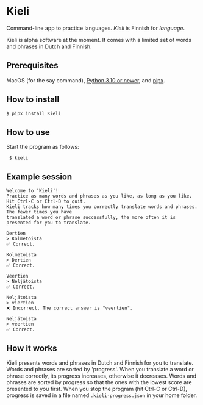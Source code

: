 # Kieli

Command-line app to practice languages. *Kieli* is Finnish for *language*.

Kieli is alpha software at the moment. It comes with a limited set of words and phrases in Dutch and Finnish.

## Prerequisites

MacOS (for the say command), [Python 3.10 or newer](https://python.org), and [pipx](https://pypa.github.io/pipx/).

## How to install

```console
$ pipx install Kieli
```

## How to use

Start the program as follows:

```console
 $ kieli
 ```

## Example session

```console
Welcome to 'Kieli'!
Practice as many words and phrases as you like, as long as you like. Hit Ctrl-C or Ctrl-D to quit.
Kieli tracks how many times you correctly translate words and phrases. The fewer times you have
translated a word or phrase successfully, the more often it is presented for you to translate.

Dertien
> Kolmetoista
✅ Correct.

Kolmetoista
> Dertien
✅ Correct.

Veertien
> Neljätoista
✅ Correct.

Neljätoista
> viertien
❌ Incorrect. The correct answer is "veertien".

Neljätoista
> veertien
✅ Correct.
```

## How it works

Kieli presents words and phrases in Dutch and Finnish for you to translate. Words and phrases are sorted by 'progress'. When you translate a word or phrase correctly, its progress increases, otherwise it decreases. Words and phrases are sorted by progress so that the ones with the lowest score are presented to you first. When you stop the program (hit Ctrl-C or Ctrl-D), progress is saved in a file named `.kieli-progress.json` in your home folder.
